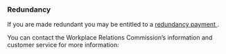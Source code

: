 ###  Redundancy

If you are made redundant you may be entitled to a [ redundancy payment
](/en/employment/unemployment-and-redundancy/redundancy/redundancy-payments/)
.

You can contact the Workplace Relations Commission’s information and customer
service for more information:
